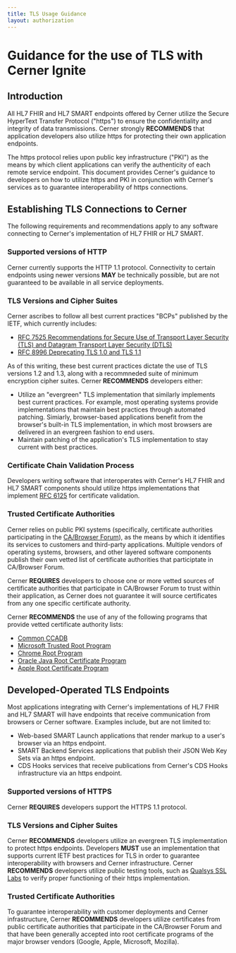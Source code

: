 ```yaml
---
title: TLS Usage Guidance
layout: authorization
---
```


# Guidance for the use of TLS with Cerner Ignite

## Introduction

All HL7 FHIR and HL7 SMART endpoints offered by Cerner utilize the Secure HyperText Transfer Protocol ("https") to ensure the confidentiality and integrity of data transmissions.  Cerner strongly __RECOMMENDS__ that application developers also utilize https for protecting their own application endpoints.

The https protocol relies upon public key infrastructure ("PKI") as the means by which client applications can verify the authenticity of each remote service endpoint.  This document provides Cerner's guidance to developers on how to utilize https and PKI in conjunction with Cerner's services as to guarantee interoperability of https connections.

## Establishing TLS Connections to Cerner

The following requirements and recommendations apply to any software connecting to Cerner's implementation of HL7 FHIR or HL7 SMART.

### Supported versions of HTTP

Cerner currently supports the HTTP 1.1 protocol.  Connectivity to certain endpoints using newer versions __MAY__ be technically possible, but are not guaranteed to be available in all service deployments.

### TLS Versions and Cipher Suites

Cerner ascribes to follow all best current practices "BCPs" published by the IETF, which currently includes:

- [RFC 7525 Recommendations for Secure Use of Transport Layer Security (TLS) and Datagram Transport Layer Security (DTLS)](https://datatracker.ietf.org/doc/html/rfc7525)
- [RFC 8996 Deprecating TLS 1.0 and TLS 1.1](https://datatracker.ietf.org/doc/html/rfc8996)

As of this writing, these best current practices dictate the use of TLS versions 1.2 and 1.3, along with a recommneded suite of minimum encryption cipher suites.  Cerner __RECOMMENDS__ developers either:

- Utilize an "evergreen" TLS implementation that similarly implements best current practices.  For example, most operating systems provide implementations that maintain best practices through automated patching.  Simiarly, browser-based applications benefit from the browser's built-in TLS implementation, in which most browsers are delivered in an evergreen fashion to end users.
- Maintain patching of the application's TLS implementation to stay current with best practices.

### Certificate Chain Validation Process

Developers writing software that interoperates with Cerner's HL7 FHIR and HL7 SMART components should utilize https implementations that implement [RFC 6125](https://datatracker.ietf.org/doc/html/rfc6125) for certificate validation.

### Trusted Certificate Authorities

Cerner relies on public PKI systems (specifically, certificate authorities participating in the [CA/Browser Forum](https://cabforum.org/)), as the means by which it identifies its services to customers and third-party applications.  Multiple vendors of operating systems, browsers, and other layered software components publish their own vetted list of certificate authorities that participtate in CA/Browser Forum.  

Cerner __REQUIRES__ developers to choose one or more vetted sources of certificate authorities that participate in CA/Browser Forum to trust within their application, as Cerner does not guarantee it will source certificates from any one specific certificate authority.


Cerner __RECOMMENDS__ the use of any of the following programs that provide vetted certificate authority lists:

- [Common CCADB](https://www.ccadb.org/policy)
- [Microsoft Trusted Root Program](https://docs.microsoft.com/en-us/security/trusted-root/participants-list)
- [Chrome Root Program](https://www.chromium.org/Home/chromium-security/root-ca-policy/)
- [Oracle Java Root Certificate Program](https://www.oracle.com/java/technologies/javase/carootcertsprogram.html)
- [Apple Root Certificate Program](https://www.apple.com/certificateauthority/ca_program.html)

## Developed-Operated TLS Endpoints

Most applications integrating with Cerner's implementations of HL7 FHIR and HL7 SMART will have endpoints that receive communication from browsers or Cerner software.  Examples include, but are not limited to:

- Web-based SMART Launch applications that render markup to a user's browser via an https endpoint.
- SMART Backend Services applications that publish their JSON Web Key Sets via an https endpoint.
- CDS Hooks services that receive publications from Cerner's CDS Hooks infrastructure via an https endpoint.

### Supported versions of HTTPS

Cerner __REQUIRES__ developers support the HTTPS 1.1 protocol.  

### TLS Versions and Cipher Suites

Cerner __RECOMMENDS__ developers utilize an evergreen TLS implementation to protect https endpoints.  Developers __MUST__ use an implementation that supports current IETF best practices for TLS in order to guarantee interoperability with browsers and Cerner infrastructure.  Cerner __RECOMMENDS__ developers utilize public testing tools, such as [Qualsys SSL Labs](https://www.ssllabs.com/) to verify proper functioning of their https implementation.

### Trusted Certificate Authorities

To guarantee interoperability with customer deployments and Cerner infrastructure, Cerner __RECOMMENDS__ developers utilize certificates from public certificate authorities that participate in the CA/Browser Forum and that have been generally accepted into root certificate programs of the major browser vendors (Google, Apple, Microsoft, Mozilla).
